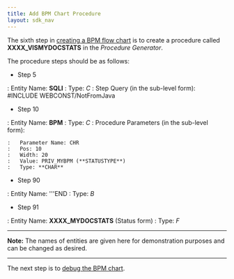 ```yaml
---
title: Add BPM Chart Procedure
layout: sdk_nav
---
```



The sixth step in [creating a BPM flow
chart](Creating-BPM-Flow-Charts ) is to create a procedure
called **XXXX_VISMYDOCSTATS** in the *Procedure Generator*.

The procedure steps should be as follows:

-   Step 5

:   Entity Name: **SQLI**
:   Type: *C*
:   Step Query (in the sub-level form): #INCLUDE WEBCONST/NotFromJava

-   Step 10

:   Entity Name: **BPM**
:   Type: *C*
:   Procedure Parameters (in the sub-level form):

    :   Parameter Name: CHR
    :   Pos: 10
    :   Width: 20
    :   Value: PRIV_MYBPM (**STATUSTYPE**)
    :   Type: **CHAR**

-   Step 90

:   Entity Name: \'\'\'END
:   Type: *B*

-   Step 91

:   Entity Name: **XXXX_MYDOCSTATS** (Status form)
:   Type: *F*

------------------------------------------------------------------------

**Note:** The names of entities are given here for demonstration
purposes and can be changed as desired.

------------------------------------------------------------------------

The next step is to [debug the BPM chart](Debugging-the-BPM ).
